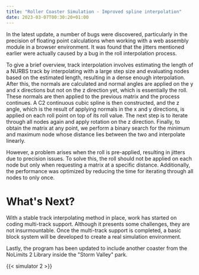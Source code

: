 ```yaml
---
title: "Roller Coaster Simulation - Improved spline interpolation"
date: 2023-03-07T00:30:20+01:00
---
```

In the latest update, a number of bugs were discovered, particularly in the precision of floating point calculations when working with a web assembly module in a browser environment. It was found that the jitters mentioned earlier were actually caused by a bug in the roll interpolation process.

To give a brief overview, track interpolation involves estimating the length of a NURBS track by interpolating with a large step size and evaluating nodes based on the estimated length, resulting in a dense enough interpolation. After this, the normals are calculated and normal angles are applied on the y and x directions but not on the z direction yet, which is essentially the roll. These normals are then applied to the previous matrix and the process continues. A C2 continuous cubic spline is then constructed, and the z angle, which is the result of applying normals in the x and y directions, is applied on each roll point on top of its roll value. The next step is to iterate through all nodes again and apply rotation on the z direction. Finally, to obtain the matrix at any point, we perform a binary search for the minimum and maximum node whose distance lies between the two and interpolate linearly.

However, a problem arises when the roll is pre-applied, resulting in jitters due to precision issues. To solve this, the roll should not be applied on each node but only when requesting a matrix at a specific distance. Additionally, the performance was optimized by reducing the time for iterating through all nodes to only once.

# What's Next? 

With a stable track interpolating method in place, work has started on coding multi-track support. Although it presents some challenges, they are not insurmountable. Once the multi-track support is completed, a basic block system will be developed to create a real simulation environment.

Lastly, the program has been updated to include another coaster from the NoLimits 2 Library inside the "Storm Valley" park.

{{< simulator 2 >}}
